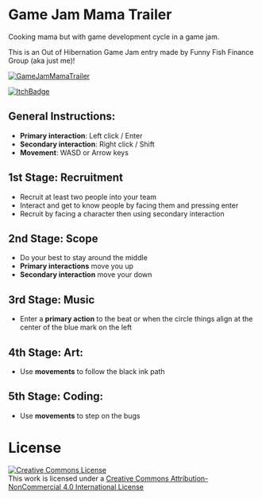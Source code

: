 # Game Jam Mama Trailer
Cooking mama but with game development cycle in a game jam.

This is an Out of Hibernation Game Jam entry made by Funny Fish Finance Group (aka just me)!

[![GameJamMamaTrailer](https://img.youtube.com/vi/BoNGi6EAxio/0.jpg)](https://www.youtube.com/watch?v=BoNGi6EAxio)

[![ItchBadge](https://static.itch.io/images/badge.svg)](https://turnipxenon.itch.io/game-jam-mama)

## General Instructions:

* **Primary interaction**: Left click / Enter
* **Secondary interaction**: Right click / Shift
* **Movement**: WASD or Arrow keys

## 1st Stage: Recruitment

* Recruit at least two people into your team
* Interact and get to know people by facing them and pressing enter
* Recruit by facing a character then using secondary interaction

## 2nd Stage: Scope

* Do your best to stay around the middle
* **Primary interactions** move you up
* **Secondary interaction** move your down

## 3rd Stage: Music

* Enter a **primary action** to the beat or when the circle things align at the center of the blue mark on the left

## 4th Stage: Art:

* Use **movements** to follow the black ink path

## 5th Stage: Coding:

* Use **movements** to step on the bugs

# License

[license_img]: https://i.creativecommons.org/l/by-nc/4.0/88x31.png "Creative Commons License"
[![Creative Commons License][license_img]](https://creativecommons.org/licenses/by-nc/4.0/)  
This work is licensed under a [Creative Commons Attribution-NonCommercial 4.0 International License](https://creativecommons.org/licenses/by-nc/4.0/)
